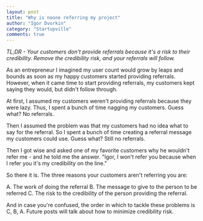 ```yaml
--- 
layout: post
title: "Why is noone referring my project"
author: "Igor Dvorkin"
category: "Startupville"
comments: true
---
```


_TL;DR - Your customers don't provide referrals because it's a risk to their credibility. Remove the credibility risk, and your referrals will follow._

As an entrepreneur I imagined my user count would grow by leaps and bounds as soon as my happy customers started providing referrals. However, when it came time to start providing referrals, my customers kept saying they would, but didn't follow through.

At first, I assumed my customers weren't providing referrals because they were lazy. Thus, I spent a bunch of time nagging my customers. Guess what? No referrals.

Then I assumed the problem was that my customers had no idea what to say for the referral. So I spent a bunch of time creating a referral message my customers could use. Guess what? Still no referrals.

Then I got wise and asked one of my favorite customers why he wouldn't refer me - and he told me the answer. "Igor, I won't refer you because when I refer you it's my credibility on the line."

So there it is. The three reasons your customers aren't referring you are:

A.	The work of doing the referral
B.	The message to give to the person to be referred
C.	The risk to the credibility of the person providing the referral.

And in case you're confused, the order in which to tackle these problems is C, B, A. Future posts will talk about how to minimize credibility risk.

